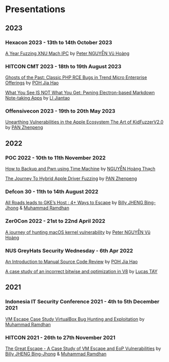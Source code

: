 # Presentations

## 2023

### Hexacon 2023 - 13th to 14th October 2023
[A Year Fuzzing XNU Mach IPC](https://github.com/star-sg/Presentations/blob/main/Hexacon%202023/A%20Year%20Fuzzing%20XNU%20Mach%20IPC.pptx) by [Peter NGUYỄN Vũ Hoàng](https://github.com/peternguyen93)

### HITCON CMT 2023 - 18th to 19th August 2023
[Ghosts of the Past: Classic PHP RCE Bugs in Trend Micro Enterprise Offerings](https://github.com/star-sg/Presentations/blob/main/HITCON%202023/Ghosts%20of%20the%20Past%20-%20Classic%20PHP%20RCE%20Bugs%20in%20Trend%20Micro%20Enterprise%20Offerings.pdf) by [POH Jia Hao](https://github.com/limerencee)

[What You See IS NOT What You Get: Pwning Electron-based Markdown Note-taking Apps](https://github.com/star-sg/Presentations/blob/main/HITCON%202023/Pwning%20Electron-based%20Markdown%20Note-taking%20Apps.pdf) by [LI Jiantao](https://github.com/chromium1337)

### Offensivecon 2023 - 19th to 20th May 2023
[Unearthing Vulnerabilities in the Apple Ecosystem The Art of KidFuzzerV2.0](https://github.com/star-sg/Presentations/blob/main/Offensivecon%202023/Unearthing%20Vulnerabilities%20in%20the%20Apple%20Ecosystem%20The%20Art%20of%20KidFuzzerV2.0.pdf) by [PAN Zhenpeng](https://twitter.com/Peterpan980927)

## 2022

### POC 2022 - 10th to 11th November 2022
[How to Backup and Pwn using Time Machine](https://github.com/star-sg/Presentations/blob/main/POC%202022/Nguyen%20Hoang%20Thach.pdf) by [NGUYỄN Hoàng Thạch](https://twitter.com/hi_im_d4rkn3ss)

[The Journey To Hybrid Apple Driver Fuzzing](https://github.com/star-sg/Presentations/blob/main/POC%202022/Zhenpeng%20Pan.pdf) by [PAN Zhenpeng](https://twitter.com/Peterpan980927)


### Defcon 30 - 11th to 14th August 2022
[All Roads leads to GKE’s Host : 4+ Ways to Escape](https://github.com/star-sg/Presentations/blob/main/Defcon%2030/Billy%20Jheng%20%20%20Muhammad%20Alifa%20Ramdhan%20-%20All%20Roads%20leads%20to%20GKEs%20Host%20%204%2B%20Ways%20to%20Escape.pdf) by [Billy JHENG Bing-Jhong](https://github.com/st424204) & [Muhammad Ramdhan](https://github.com/d4em0n) 


### Zer0Con 2022 - 21st to 22nd April 2022
[A journey of hunting macOS kernel vulnerability](https://github.com/star-sg/Presentations/blob/main/Zer0Con%202022/A%20Journey%20Of%20Hunting%20macOS%20kernel.pptx) by [Peter NGUYỄN Vũ Hoàng](https://github.com/peternguyen93)


### NUS GreyHats Security Wednesday - 6th Apr 2022
[An Introduction to Manual Source Code Review](https://github.com/star-sg/Presentations/blob/main/NUS%20GreyHats%20SecWed%20Apr%202021/Introduction%20to%20Manual%20Source%20Code%20Review/Introduction%20to%20Manual%20Source%20Code%20Review.pdf) by [POH Jia Hao](https://github.com/limerencee)

[A case study of an incorrect bitwise and optimization in V8](https://github.com/star-sg/Presentations/blob/main/NUS%20GreyHats%20SecWed%20Apr%202021/A%20case%20study%20of%20an%20incorrect%20bitwise%20and%20optimization%20in%20V8/CVE-2021-30599_official.pptx) by [Lucas TAY](https://github.com/cExplr)


## 2021 

### Indonesia IT Security Conference 2021 - 4th to 5th December 2021
[VM Escape Case Study VirtualBox Bug Hunting and Exploitation](https://github.com/star-sg/Presentations/blob/main/IDSECCONF%202021/VM%20Escape%20Case%20Study_%20VirtualBox%20Bug%20Hunting%20and%20Exploitation%20(IDSECCONF%202021).pdf) by [Muhammad Ramdhan](https://github.com/d4em0n)


### HITCON 2021 - 26th to 27th November 2021
[The Great Escape - A Case Study of VM Escape and EoP Vulnerabilities](https://github.com/star-sg/Presentations/blob/main/HITCON%202021/The%20Great%20Escape%20-%20A%20Case%20Study%20of%20VM%20Escape%20and%20EoP%20Vulnerabilities(HITCON%202021).pdf) by [Billy JHENG Bing-Jhong](https://github.com/st424204) & [Muhammad Ramdhan](https://github.com/d4em0n)



